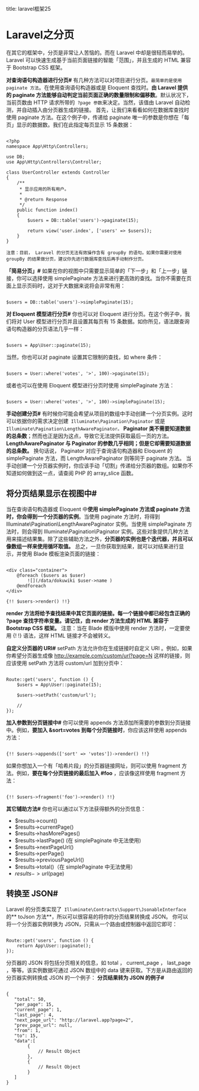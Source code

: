 title: laravel框架25 

#  Laravel之分页 
在其它的框架中，分页是非常让人苦恼的。而在 Laravel 中却是很轻而易举的。 Laravel 可以快速生成基于当前页面链接的智能「范围」，并且生成的 HTML 兼容于 Bootstrap CSS 框架。

**对查询语句构造器进行分页#**
有几种方法可以对项目进行分页。` 最简单的是使用 paginate 方法 `。在使用查询语句构造器或是 Eloquent 查找时。**由 Laravel 提供的 paginate 方法能够自动判定当前页面正确的数量限制和偏移数**。默认状况下，当前页数由 HTTP 请求所带的`  ?page 参数 `来决定。当然，该值由 Laravel 自动检测，并自动插入由分页器生成的链接。
首先，让我们来看看如何在数据库查找时使用 paginate 方法。在这个例子中，传递给 paginate 唯一的参数是你想在「每页」显示的数据数。我们在此指定每页显示 15 条数据：
```

<?php
namespace App\Http\Controllers;

use DB;
use App\Http\Controllers\Controller;

class UserController extends Controller
{
    /**
     * 显示应用的所有用户。
     *
     * @return Response
     */
    public function index()
    {
        $users = DB::table('users')->paginate(15);

        return view('user.index', ['users' => $users]);
    }
}

```
` 注意：目前， Laravel 的分页无法有效操作含有 groupBy 的语句。如果你需要对使用 groupBy 的结果做分页，建议你先进行数据库查找后再手动制作分页。 `

**「简易分页」#**
如果在你的视图中只需要显示简单的「下一步」和「上一步」链接，你可以选择使用 simplePaginate 方法来进行更高效的查找。当你不需要在页面上显示页码时，这对于大数据来说将会非常有用：
```

$users = DB::table('users')->simplePaginate(15);

```

**对 Eloquent 模型进行分页#**
你也可以对 Eloquent 进行分页。在这个例子中，我们将对 User 模型进行分页并且设置其每页有 15 条数据。如你所见，语法跟查询语句构造器的分页语法几乎一样：
```

$users = App\User::paginate(15);

```
当然，你也可以对 paginate 设置其它限制的查找，如 where 条件：
```

$users = User::where('votes', '>', 100)->paginate(15);

```
或者也可以在使用 Eloquent 模型进行分页时使用 simplePaginate 方法：
```

$users = User::where('votes', '>', 100)->simplePaginate(15);

```
**手动创建分页#**
有时候你可能会希望从项目的数组中手动创建一个分页实例。这时可以依据你的需求决定创建`  Illuminate\Pagination\Paginator ` 或是 ` Illuminate\Pagination\LengthAwarePaginator。 `
**Paginator 类不需要知道数据的总条数**；然而也正是因为这点，导致它无法提供获取最后一页的方法。
**LengthAwarePaginator 与 Paginator 的参数几乎相同；但是它却需要知道数据的总条数。**
换句话说， Paginator 对应于查询语句构造器和 Eloquent 的 simplePaginate 方法，而 LengthAwarePaginator 则等同于 paginate 方法。
当手动创建一个分页器实例时，你应该手动「切割」传递给分页器的数组。如果你不知道如何做到这一点，请查阅 PHP 的 array_slice 函数。

##  将分页结果显示在视图中# 
当在查询语句构造器或 Eloquent 中**使用 simplePaginate 方法或 paginate 方法时，你会得到一个分页器的实例**。当使用 paginate 方法时，将得到 Illuminate\Pagination\LengthAwarePaginator 实例。当使用 simplePaginate 方法时，则会得到 Illuminate\Pagination\Paginator 实例。这些对象提供几种方法用来描述结果集。除了这些辅助方法之外，**分页器的实例也是个迭代器，并且可以像数组一样来使用循环取值。**
总之，一旦你获取到结果，就可以对结果进行显示，并使用 Blade 模板渲染页面的链接：
```

<div class="container">
    @foreach ($users as $user)
        ![](/data/dokuwiki $user->name )
    @endforeach
</div>

{!! $users->render() !!}

```
**render 方法将给予查找结果中其它页面的链接。每一个链接中都已经包含正确的 ?page 查找字符串变量。请记住，由 render 方法生成的 HTML 兼容于 Bootstrap CSS 框架。**
注意：当在 Blade 模版中使用 render 方法时，一定要使用 {! !} 语法，这样 HTML 链接才不会被转义。

**自定义分页器的 URI#**
setPath 方法允许你在生成链接时自定义 URI 。例如，如果你希望分页器生成像 http://example.com/custom/url?page=N 这样的链接，则应该使用 setPath 方法将 custom/url 加到分页中：
```

Route::get('users', function () {
    $users = App\User::paginate(15);

    $users->setPath('custom/url');

    //
});

```
**加入参数到分页链接中#**
你可以使用 appends 方法添加所需要的参数到分页链接中。例如，**要加入 &sort=votes 到每个分页链接时**，你应该这样使用 appends 方法：
```

{!! $users->appends(['sort' => 'votes'])->render() !!}

```
如果你想加入一个有「哈希片段」的分页器链接网址，则可以使用 fragment 方法。例如，**要在每个分页链接的最后加入 #foo** ，应该像这样使用 fragment 方法：
```

{!! $users->fragment('foo')->render() !!}

```
**其它辅助方法#**
你也可以通过以下方法获得额外的分页信息：
  * $results->count()
  * $results->currentPage()
  * $results->hasMorePages()
  * $results->lastPage() (在 simplePaginate 中无法使用)
  * $results->nextPageUrl()
  * $results->perPage()
  * $results->previousPageUrl()
  * $results->total()（在 simplePaginate 中无法使用）
  * $results->url($page)
##  转换至 JSON# 
Laravel 的分页类实现了`  Illuminate\Contracts\Support\JsonableInterface ` 的** toJson 方法**，所以可以很容易的将你的分页结果转换成 JSON。
你可以将一个分页器实例转换为 JSON，只需从一个路由或控制器中返回它即可：
```

Route::get('users', function () {
    return App\User::paginate();
});

```
分页器的 JSON 将包括分页相关的信息，如 total ， current_page ， last_page ，等等。该实例数据可通过 JSON 数组中的 data 键来获取。下方是从路由返回的分页器实例转换成 JSON 的一个例子：
**分页结果转为 JSON 的例子#**
```

{
   "total": 50,
   "per_page": 15,
   "current_page": 1,
   "last_page": 4,
   "next_page_url": "http://laravel.app?page=2",
   "prev_page_url": null,
   "from": 1,
   "to": 15,
   "data":[
        {
            // Result Object
        },
        {
            // Result Object
        }
   ]
}

```